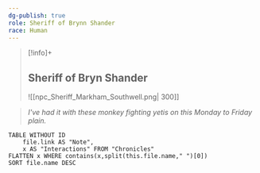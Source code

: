 ```yaml
---
dg-publish: true
role: Sheriff of Brynn Shander
race: Human
---
```


> [!info]+
> ## Sheriff of Bryn Shander
> ![[npc_Sheriff_Markham_Southwell.png| 300]]

> *I've had it with these monkey fighting yetis on this Monday to Friday plain.*

```dataview
TABLE WITHOUT ID
	file.link AS "Note", 
	x AS "Interactions" FROM "Chronicles"
FLATTEN x WHERE contains(x,split(this.file.name," ")[0])
SORT file.name DESC
```